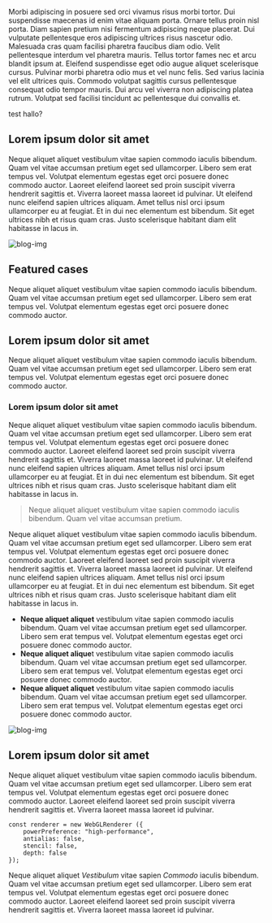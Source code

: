 Morbi adipiscing in posuere sed orci vivamus risus morbi tortor. Dui suspendisse maecenas id enim vitae aliquam porta. Ornare tellus proin nisl porta. Diam sapien pretium nisi fermentum adipiscing neque placerat. Dui vulputate pellentesque eros adipiscing ultrices risus nascetur odio. Malesuada cras quam facilisi pharetra faucibus diam odio. Velit pellentesque interdum vel pharetra mauris. Tellus tortor fames nec et arcu blandit ipsum at. Eleifend suspendisse eget odio augue aliquet scelerisque cursus. Pulvinar morbi pharetra odio mus et vel nunc felis. Sed varius lacinia vel elit ultrices quis. Commodo volutpat sagittis cursus pellentesque consequat odio tempor mauris. Dui arcu vel viverra non adipiscing platea rutrum. Volutpat sed facilisi tincidunt ac pellentesque dui convallis et.

test hallo?

## Lorem ipsum dolor sit amet

Neque aliquet aliquet vestibulum vitae sapien commodo iaculis bibendum. Quam vel vitae accumsan pretium eget sed ullamcorper. Libero sem erat tempus vel. Volutpat elementum egestas eget orci posuere donec commodo auctor. Laoreet eleifend laoreet sed proin suscipit viverra hendrerit sagittis et. Viverra laoreet massa laoreet id pulvinar. Ut eleifend nunc eleifend sapien ultrices aliquam. Amet tellus nisl orci ipsum ullamcorper eu at feugiat. Et in dui nec elementum est bibendum. Sit eget ultrices nibh et risus quam cras. Justo scelerisque habitant diam elit habitasse in lacus in.

![blog-img](https://hackmd.io/_uploads/ryRyb2Y8a.png)


## Featured cases

Neque aliquet aliquet vestibulum vitae sapien commodo iaculis bibendum. Quam vel vitae accumsan pretium eget sed ullamcorper. Libero sem erat tempus vel. Volutpat elementum egestas eget orci posuere donec commodo auctor.


## Lorem ipsum dolor sit amet

Neque aliquet aliquet vestibulum vitae sapien commodo iaculis bibendum. Quam vel vitae accumsan pretium eget sed ullamcorper. Libero sem erat tempus vel. Volutpat elementum egestas eget orci posuere donec commodo auctor.

### Lorem ipsum dolor sit amet

Neque aliquet aliquet vestibulum vitae sapien commodo iaculis bibendum. Quam vel vitae accumsan pretium eget sed ullamcorper. Libero sem erat tempus vel. Volutpat elementum egestas eget orci posuere donec commodo auctor. Laoreet eleifend laoreet sed proin suscipit viverra hendrerit sagittis et. Viverra laoreet massa laoreet id pulvinar. Ut eleifend nunc eleifend sapien ultrices aliquam. Amet tellus nisl orci ipsum ullamcorper eu at feugiat. Et in dui nec elementum est bibendum. Sit eget ultrices nibh et risus quam cras. Justo scelerisque habitant diam elit habitasse in lacus in.

> Neque aliquet aliquet vestibulum vitae sapien commodo iaculis bibendum. Quam vel vitae accumsan pretium.

Neque aliquet aliquet vestibulum vitae sapien commodo iaculis bibendum. Quam vel vitae accumsan pretium eget sed ullamcorper. Libero sem erat tempus vel. Volutpat elementum egestas eget orci posuere donec commodo auctor. Laoreet eleifend laoreet sed proin suscipit viverra hendrerit sagittis et. Viverra laoreet massa laoreet id pulvinar. Ut eleifend nunc eleifend sapien ultrices aliquam. Amet tellus nisl orci ipsum ullamcorper eu at feugiat. Et in dui nec elementum est bibendum. Sit eget ultrices nibh et risus quam cras. Justo scelerisque habitant diam elit habitasse in lacus in.

* **Neque aliquet aliquet** vestibulum vitae sapien commodo iaculis bibendum. Quam vel vitae accumsan pretium eget sed ullamcorper. Libero sem erat tempus vel. Volutpat elementum egestas eget orci posuere donec commodo auctor.
* **Neque aliquet alique**t vestibulum vitae sapien commodo iaculis bibendum. Quam vel vitae accumsan pretium eget sed ullamcorper. Libero sem erat tempus vel. Volutpat elementum egestas eget orci posuere donec commodo auctor.
* **Neque aliquet aliquet** vestibulum vitae sapien commodo iaculis bibendum. Quam vel vitae accumsan pretium eget sed ullamcorper. Libero sem erat tempus vel. Volutpat elementum egestas eget orci posuere donec commodo auctor.

![blog-img](https://hackmd.io/_uploads/ryRyb2Y8a.png)

## Lorem ipsum dolor sit amet

Neque aliquet aliquet vestibulum vitae sapien commodo iaculis bibendum. Quam vel vitae accumsan pretium eget sed ullamcorper. Libero sem erat tempus vel. Volutpat elementum egestas eget orci posuere donec commodo auctor. Laoreet eleifend laoreet sed proin suscipit viverra hendrerit sagittis et. Viverra laoreet massa laoreet id pulvinar.

```
const renderer = new WebGLRenderer ({
    powerPreference: "high-performance",
    antialias: false,
    stencil: false,
    depth: false
});
```

Neque aliquet aliquet *Vestibulum* vitae sapien *Commodo* iaculis bibendum. Quam vel vitae accumsan pretium eget sed ullamcorper. Libero sem erat tempus vel. Volutpat elementum egestas eget orci posuere donec commodo auctor. Laoreet eleifend laoreet sed proin suscipit viverra hendrerit sagittis et. Viverra laoreet massa laoreet id pulvinar.
